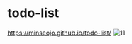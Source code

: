 # todo-list

https://minseojo.github.io/todo-list/
![11](https://user-images.githubusercontent.com/64322765/124365555-d3f7f000-dc83-11eb-9ff1-79cbe5af79cc.PNG)
